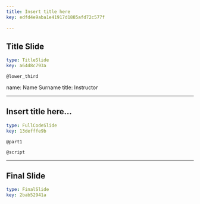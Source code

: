 ```yaml
---
title: Insert title here
key: edfd4e9aba1e41917d1885afd72c577f

---
```

## Title Slide

```yaml
type: TitleSlide
key: a64d8c793a
```





`@lower_third`

name: Name Surname
title: Instructor





---
## Insert title here...

```yaml
type: FullCodeSlide
key: 13defffe9b
```

`@part1`






`@script`




---
## Final Slide

```yaml
type: FinalSlide
key: 2bab52941a
```








